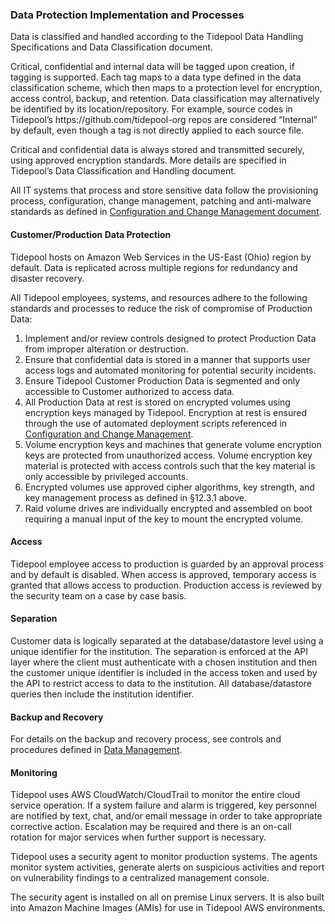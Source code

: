 ### Data Protection Implementation and Processes

Data is classified and handled according to the Tidepool Data Handling
Specifications and Data Classification document.

Critical, confidential and internal data will be tagged upon creation, if
tagging is supported. Each tag maps to a data type defined in the data
classification scheme, which then maps to a protection level for encryption,
access control, backup, and retention. Data classification may alternatively be
identified by its location/repository. For example, source codes in Tidepool’s
https:&#x2F;&#x2F;github.com&#x2F;tidepool-org repos are considered “Internal” by default, even though a tag is not
directly applied to each source file.

Critical and confidential data is always stored and transmitted securely, using
approved encryption standards. More details are specified in Tidepool’s Data
Classification and Handling document.

All IT systems that process and store sensitive data follow the provisioning
process, configuration, change management, patching and anti-malware standards
as defined in [Configuration and Change Management document](ccm.md).

#### Customer/Production Data Protection

Tidepool hosts on Amazon Web Services in the US-East (Ohio) region by default.
Data is replicated across multiple regions for redundancy and disaster recovery.

All Tidepool employees, systems, and resources adhere to the following standards
and processes to reduce the risk of compromise of Production Data:

1. Implement and/or review controls designed to protect Production Data from
   improper alteration or destruction.
2. Ensure that confidential data is stored in a manner that supports user access
   logs and automated monitoring for potential security incidents.
3. Ensure Tidepool Customer Production Data is segmented and only accessible to
   Customer authorized to access data.
4. All Production Data at rest is stored on encrypted volumes using encryption
   keys managed by Tidepool. Encryption at rest is ensured through the use of
   automated deployment scripts referenced in [Configuration and Change Management](ccm.md).
5. Volume encryption keys and machines that generate volume encryption keys are
   protected from unauthorized access. Volume encryption key material is
   protected with access controls such that the key material is only accessible
   by privileged accounts.
6. Encrypted volumes use approved cipher algorithms, key strength, and key
   management process as defined in §12.3.1 above.
7. Raid volume drives are individually encrypted and assembled on boot requiring
   a manual input of the key to mount the encrypted volume.

#### Access

Tidepool employee access to production is guarded by an approval process and by
default is disabled. When access is approved, temporary access is granted that
allows access to production. Production access is reviewed by the security team
on a case by case basis.

#### Separation

Customer data is logically separated at the database/datastore level using a
unique identifier for the institution. The separation is enforced at the API
layer where the client must authenticate with a chosen institution and then the
customer unique identifier is included in the access token and used by the API
to restrict access to data to the institution. All database/datastore queries
then include the institution identifier.

#### Backup and Recovery

For details on the backup and recovery process, see controls and procedures
defined in [Data Management](data-mgmt.md).

#### Monitoring

Tidepool uses AWS CloudWatch/CloudTrail to monitor the entire cloud service
operation. If a system failure and alarm is triggered, key personnel are
notified by text, chat, and/or email message in order to take appropriate
corrective action. Escalation may be required and there is an on-call rotation
for major services when further support is necessary.

Tidepool uses a security agent to monitor production systems. The
agents monitor system activities, generate alerts on suspicious activities and
report on vulnerability findings to a centralized management console.

The security agent is installed on all on premise Linux servers. It is also
built into Amazon Machine Images (AMIs) for use in Tidepool AWS
environments.